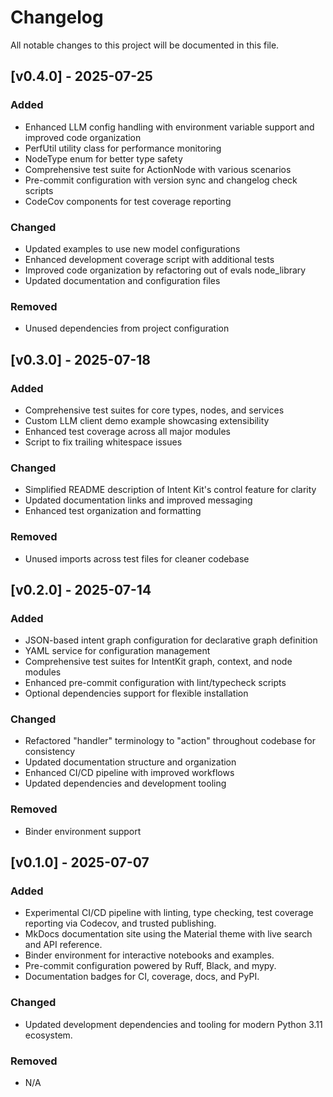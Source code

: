 # Changelog

All notable changes to this project will be documented in this file.

## [v0.4.0] - 2025-07-25

### Added
- Enhanced LLM config handling with environment variable support and improved code organization
- PerfUtil utility class for performance monitoring
- NodeType enum for better type safety
- Comprehensive test suite for ActionNode with various scenarios
- Pre-commit configuration with version sync and changelog check scripts
- CodeCov components for test coverage reporting

### Changed
- Updated examples to use new model configurations
- Enhanced development coverage script with additional tests
- Improved code organization by refactoring out of evals node_library
- Updated documentation and configuration files

### Removed
- Unused dependencies from project configuration

## [v0.3.0] - 2025-07-18

### Added
- Comprehensive test suites for core types, nodes, and services
- Custom LLM client demo example showcasing extensibility
- Enhanced test coverage across all major modules
- Script to fix trailing whitespace issues

### Changed
- Simplified README description of Intent Kit's control feature for clarity
- Updated documentation links and improved messaging
- Enhanced test organization and formatting

### Removed
- Unused imports across test files for cleaner codebase

## [v0.2.0] - 2025-07-14

### Added
- JSON-based intent graph configuration for declarative graph definition
- YAML service for configuration management
- Comprehensive test suites for IntentKit graph, context, and node modules
- Enhanced pre-commit configuration with lint/typecheck scripts
- Optional dependencies support for flexible installation

### Changed
- Refactored "handler" terminology to "action" throughout codebase for consistency
- Updated documentation structure and organization
- Enhanced CI/CD pipeline with improved workflows
- Updated dependencies and development tooling

### Removed
- Binder environment support

## [v0.1.0] - 2025-07-07

### Added
- Experimental CI/CD pipeline with linting, type checking, test coverage reporting via Codecov, and trusted publishing.
- MkDocs documentation site using the Material theme with live search and API reference.
- Binder environment for interactive notebooks and examples.
- Pre-commit configuration powered by Ruff, Black, and mypy.
- Documentation badges for CI, coverage, docs, and PyPI.

### Changed
- Updated development dependencies and tooling for modern Python 3.11 ecosystem.

### Removed
- N/A

